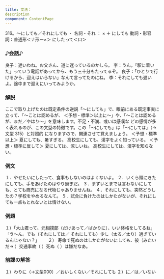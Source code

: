 ```yaml
---
title: 文法：
description
component: ContentPage
---
```



316。～にしても／それにしても ・
名詞・それ ： × ＋ にしても
動詞・形容詞：普通形＜ナ形ー×＞ にしたって＜口＞
### ♪会話♪
良子：遅いわね。お父さん、道に迷っているのかしら。
李：うん。「駅に着いた」っていう電話があってから、もう三十分もたってるぞ。 良子：「ひとりで行けるから、迎えはいらない」なんて言ってたのにね。
李：それにしても遅いよ。途中まで迎えにいってみようか。
### 解説
ここで取り上げたのは既定条件の逆説「～にしても」で、眼前にある既定事実に立って、「～ことは認めるが、
＜予想・標準＞以上に～」や、「～ことは認めるが、まだ／やはり～」を意味します。不足・不満、或いは感嘆な どの感情が多く表れるのが、この文型の特徴です。この「～にしても」は「～にしては」（→文型 315）と対照的 になりますので、関連させて覚えましょう。
＜予想・標準以上＞ 夏にしても、暑すぎる。 高校生にしても、漢字をよく知っている。
＜予想・標準に反して＞ 夏にしては、涼しいね。 高校生にしては、漢字を知らない。
### 例文
１．やせたいにしたって、食事もしないのはよくないよ。
２．いくら頭にきたにしても、手をあげたのはやり過ぎだ。
３．まずいとまでは言わないにしても、とても商売になる代物じゃありませんね。
４．それにしても、突然どうしたの？学校をやめるなんて。
５．試合に負けたのはしかたがないが、それにしても一点もとれないとは情けない。
### 例題
１）「大山君って、元相撲部（だけあって／ばかりに）、いい体格をしてるね」「う～ん。でも（それにしては／
それにしても）少し（太る／太り）過ぎているんじゃない？」      
２） 寿命で死ぬのはしかたがないにしても、彼（みたいだ→ ）交通事故（ ）死ぬ（ ）は嫌だなあ。
### 前課の解答
１）わりに（→文型000）／おいしくない／それにしても
２）に／は／いない
